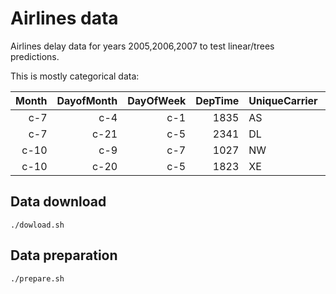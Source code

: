 # Airlines data


Airlines delay data for years 2005,2006,2007 to test linear/trees predictions.


This is mostly categorical data:

Month|DayofMonth|DayOfWeek|DepTime|UniqueCarrier|Origin|Dest|Distance|dep_delayed_15min
---:|---:|---:|---:|---|---|---|---:|---:
c-7|c-4|c-1|1835|AS|SFO|SEA|679|N
c-7|c-21|c-5|2341|DL|SEA|CVG|1964|N
c-10|c-9|c-7|1027|NW|GTF|FCA|146|N
c-10|c-20|c-5|1823|XE|DCA|CLE|310|N



## Data download
```
./dowload.sh
```

## Data preparation
```
./prepare.sh
```
